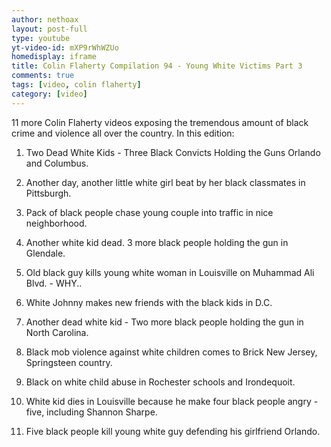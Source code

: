 ```yaml
---
author: nethoax
layout: post-full
type: youtube
yt-video-id: mXP9rWhWZUo
homedisplay: iframe
title: Colin Flaherty Compilation 94 - Young White Victims Part 3
comments: true
tags: [video, colin flaherty]
category: [video]
---
```


11 more Colin Flaherty videos exposing the tremendous amount of black crime and violence all over the country. In this edition:

1. Two Dead White Kids - Three Black Convicts Holding the Guns Orlando and Columbus.

2. Another day, another little white girl beat by her black classmates in Pittsburgh.

3. Pack of black people chase young couple into traffic in nice neighborhood.

4. Another white kid dead. 3 more black people holding the gun in Glendale.

5. Old black guy kills young white woman in Louisville on Muhammad Ali Blvd. - WHY..

6. White Johnny makes new friends with the black kids in D.C.

7. Another dead white kid - Two more black people holding the gun in North Carolina.

8. Black mob violence against white children comes to Brick New Jersey, Springsteen country.

9. Black on white child abuse in Rochester schools and Irondequoit.

10. White kid dies in Louisville because he make four black people angry - five, including Shannon Sharpe.

11. Five black people kill young white guy defending his girlfriend Orlando.
